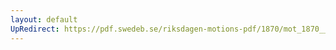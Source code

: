 ```yaml
---
layout: default
UpRedirect: https://pdf.swedeb.se/riksdagen-motions-pdf/1870/mot_1870__fk__00002.pdf
---
```

